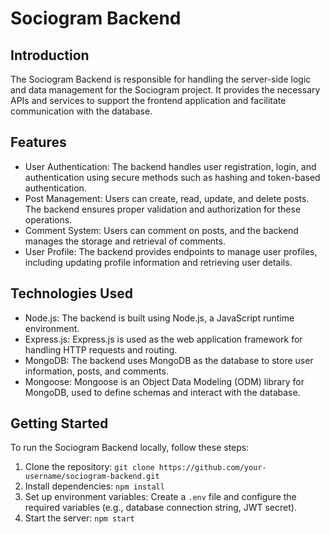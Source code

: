 # Sociogram Backend

## Introduction

The Sociogram Backend is responsible for handling the server-side logic and data management for the Sociogram project. It provides the necessary APIs and services to support the frontend application and facilitate communication with the database.

## Features

- User Authentication: The backend handles user registration, login, and authentication using secure methods such as hashing and token-based authentication.
- Post Management: Users can create, read, update, and delete posts. The backend ensures proper validation and authorization for these operations.
- Comment System: Users can comment on posts, and the backend manages the storage and retrieval of comments.
- User Profile: The backend provides endpoints to manage user profiles, including updating profile information and retrieving user details.

## Technologies Used

- Node.js: The backend is built using Node.js, a JavaScript runtime environment.
- Express.js: Express.js is used as the web application framework for handling HTTP requests and routing.
- MongoDB: The backend uses MongoDB as the database to store user information, posts, and comments.
- Mongoose: Mongoose is an Object Data Modeling (ODM) library for MongoDB, used to define schemas and interact with the database.

## Getting Started

To run the Sociogram Backend locally, follow these steps:

1. Clone the repository: `git clone https://github.com/your-username/sociogram-backend.git`
2. Install dependencies: `npm install`
3. Set up environment variables: Create a `.env` file and configure the required variables (e.g., database connection string, JWT secret).
4. Start the server: `npm start`
